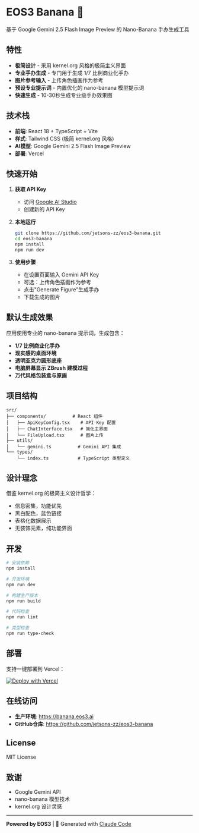 # EOS3 Banana 🍌

基于 Google Gemini 2.5 Flash Image Preview 的 Nano-Banana 手办生成工具

## 特性

- **极简设计** - 采用 kernel.org 风格的极简主义界面
- **专业手办生成** - 专门用于生成 1/7 比例商业化手办
- **图片参考输入** - 上传角色插画作为参考
- **预设专业提示词** - 内置优化的 nano-banana 模型提示词
- **快速生成** - 10-30秒生成专业级手办效果图

## 技术栈

- **前端**: React 18 + TypeScript + Vite
- **样式**: Tailwind CSS (极简 kernel.org 风格)
- **AI模型**: Google Gemini 2.5 Flash Image Preview
- **部署**: Vercel

## 快速开始

1. **获取 API Key**
   - 访问 [Google AI Studio](https://aistudio.google.com/app/apikey)
   - 创建新的 API Key

2. **本地运行**
   ```bash
   git clone https://github.com/jetsons-zz/eos3-banana.git
   cd eos3-banana
   npm install
   npm run dev
   ```

3. **使用步骤**
   - 在设置页面输入 Gemini API Key
   - 可选：上传角色插画作为参考
   - 点击"Generate Figure"生成手办
   - 下载生成的图片

## 默认生成效果

应用使用专业的 nano-banana 提示词，生成包含：
- **1/7 比例商业化手办**
- **现实感的桌面环境**
- **透明亚克力圆形底座**
- **电脑屏幕显示 ZBrush 建模过程**
- **万代风格包装盒与原画**

## 项目结构

```
src/
├── components/          # React 组件
│   ├── ApiKeyConfig.tsx    # API Key 配置
│   ├── ChatInterface.tsx   # 简化主界面
│   └── FileUpload.tsx      # 图片上传
├── utils/
│   └── gemini.ts          # Gemini API 集成
└── types/
    └── index.ts           # TypeScript 类型定义
```

## 设计理念

借鉴 kernel.org 的极简主义设计哲学：
- 信息密集，功能优先
- 黑白配色，蓝色链接
- 表格化数据展示
- 无装饰元素，纯功能界面

## 开发

```bash
# 安装依赖
npm install

# 开发环境
npm run dev

# 构建生产版本
npm run build

# 代码检查
npm run lint

# 类型检查
npm run type-check
```

## 部署

支持一键部署到 Vercel：

[![Deploy with Vercel](https://vercel.com/button)](https://vercel.com/new/clone?repository-url=https://github.com/jetsons-zz/eos3-banana)

## 在线访问

- **生产环境**: https://banana.eos3.ai
- **GitHub仓库**: https://github.com/jetsons-zz/eos3-banana

## License

MIT License

## 致谢

- Google Gemini API
- nano-banana 模型技术
- kernel.org 设计灵感

---

**Powered by EOS3** | 🤖 Generated with [Claude Code](https://claude.ai/code)